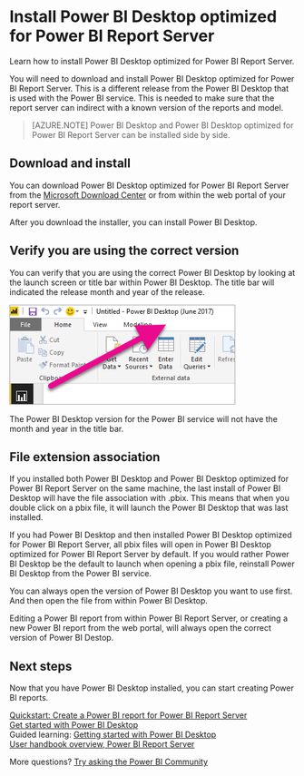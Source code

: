 <properties
   pageTitle="Install Power BI Desktop optimized for Power BI Report Server"
   description="Learn how to install Power BI Desktop optimized for Power BI Report Server"
   services="powerbi"
   documentationCenter=""
   authors="guyinacube"
   manager="erikre"
   backup=""
   editor=""
   tags=""
   qualityFocus="no"
   qualityDate=""/>
<tags
   ms.service="powerbi"
   ms.devlang="NA"
   ms.topic="article"
   ms.tgt_pltfrm="NA"
   ms.workload="powerbi"
   ms.date="06/20/2017"
   ms.author="asaxton"/>

# Install Power BI Desktop optimized for Power BI Report Server

Learn how to install Power BI Desktop optimized for Power BI Report Server.

You will need to download and install Power BI Desktop optimized for Power BI Report Server. This is a different release from the Power BI Desktop that is used with the Power BI service. This is needed to make sure that the report server can indirect with a known version of the reports and model. 

> [AZURE.NOTE] Power BI Desktop and Power BI Desktop optimized for Power BI Report Server can be installed side by side.

## Download and install

You can download Power BI Desktop optimized for Power BI Report Server from the [Microsoft Download Center](https://go.microsoft.com/fwlink/?linkid=837581) or from within the web portal of your report server.

After you download the installer, you can install Power BI Desktop.

## Verify you are using the correct version

You can verify that you are using the correct Power BI Desktop by looking at the launch screen or title bar within Power BI Desktop. The title bar will indicated the release month and year of the release.

![](media/reportserver-install-powerbi-desktop/powerbi-desktop-rs-title-bar.png "Title bar for Power BI Desktop")

The Power BI Desktop version for the Power BI service will not have the month and year in the title bar.

## File extension association

If you installed both Power BI Desktop and Power BI Desktop optimized for Power BI Report Server on the same machine, the last install of Power BI Desktop will have the file association with .pbix. This means that when you double click on a pbix file, it will launch the Power BI Desktop that was last installed.

If you had Power BI Desktop and then installed Power BI Desktop optimized for Power BI Report Server, all pbix files will open in Power BI Desktop optimized for Power BI Report Server by default. If you would rather Power BI Desktop be the default to launch when opening a pbix file, reinstall Power BI Desktop from the Power BI service.

You can always open the version of Power BI Desktop you want to use first. And then open the file from within Power BI Desktop.

Editing a Power BI report from within Power BI Report Server, or creating a new Power BI report from the web portal, will always open the correct version of Power BI Destop.

## Next steps

Now that you have Power BI Desktop installed, you can start creating Power BI reports.

[Quickstart: Create a Power BI report for Power BI Report Server](reportserver-quickstart-powerbi-report.md)  
[Get started with Power BI Desktop](powerbi-desktop-getting-started.md)  
Guided learning: [Getting started with Power BI Desktop](powerbi-learning-0-2-get-started-power-bi-desktop.md)  
[User handbook overview, Power BI Report Server](reportserver-user-handbook-overview.md)

More questions? [Try asking the Power BI Community](https://community.powerbi.com/)
